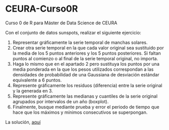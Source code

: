 # CEURA-Curso0R
Curso 0 de R para Máster de Data Science de CEURA

Con el conjunto de datos sunspots, realizar el siguiente ejercicio:

1. Representar gráficamente la serie temporal de manchas solares.
2. Crear otra serie temporal en la que cada valor original sea sustituido por la media de los 5 puntos anteriores y los 5 puntos posteriores. Si faltan puntos al comienzo o al final de la serie temporal original, no importa.
3. Haga lo mismo que en el apartado 2 pero sustituya los puntos por una media ponderada en la que los pesos utilizados correspondan a las densidades de probabilidad de una Gaussiana de desviación estándar equivalente a 6 puntos.
4. Represente gráficamente los residuos (diferencia) entre la serie original y la generada en 3.
5. Represente gráficamente las medianas y cuantiles de la serie original agrupados por intervalos de un año (boxplot).
6. Finalmente, busque mediante prueba y error el periodo de tiempo que hace que los máximos y mínimos consecutivos se superpongan. 

La solución,  <a href="solución.html">aquí</a>